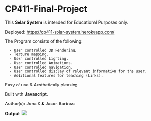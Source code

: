 # CP411-Final-Project
This **Solar System** is intended for Educational Purposes only.

Deployed: https://cp411-solar-system.herokuapp.com/

The Program consists of the following:
```
  - User controlled 3D Rendering.
  - Texture mapping.
  - User controlled Lighting.
  - User controlled Animations.
  - User controlled navigation.
  - User controlled display of relevant information for the user.
  - Additional features for teaching (Links).
```
Easy of use & Aesthetically pleasing.

Built with **Javascript**.

Author(s): Jona S **&** Jason Barboza

**Output**:
![](https://i.gyazo.com/0c880f765a7cdbdd28e2784e4c0150f6.gif)
